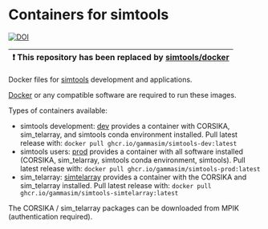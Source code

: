 # Containers for simtools

[![DOI](https://zenodo.org/badge/285225623.svg)](https://zenodo.org/badge/latestdoi/285225623)


| :exclamation:  This repository has been replaced by [simtools/docker](https://github.com/gammasim/simtools/tree/main/docker)  |
|-----------------------------------------|




Docker files for [simtools](https://github.com/gammasim/simtools) development and applications.

[Docker](https://www.docker.com/community-edition#/download) or any compatible software are required to run these images.

Types of containers available:
- simtools development: [dev](./dev) provides a container with CORSIKA, sim\_telarray, and simtools conda environment installed. Pull latest release with: `docker pull ghcr.io/gammasim/simtools-dev:latest`
- simtools users: [prod](./prod) provides a container with all software installed (CORSIKA, sim\_telarray, simtools conda environment, simtools). Pull latest release with: `docker pull ghcr.io/gammasim/simtools-prod:latest`
- sim\_telarray: [simtelarray](./simtelarray) provides a container with the CORSIKA and sim\_telarray installed. Pull latest release with: `docker pull ghcr.io/gammasim/simtools-simtelarray:latest`

The CORSIKA / sim\_telarray packages can be downloaded from MPIK (authentication required).
